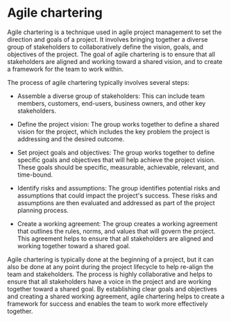 # Agile chartering

Agile chartering is a technique used in agile project management to set the direction and goals of a project. It involves bringing together a diverse group of stakeholders to collaboratively define the vision, goals, and objectives of the project. The goal of agile chartering is to ensure that all stakeholders are aligned and working toward a shared vision, and to create a framework for the team to work within.

The process of agile chartering typically involves several steps:

* Assemble a diverse group of stakeholders: This can include team members, customers, end-users, business owners, and other key stakeholders.

* Define the project vision: The group works together to define a shared vision for the project, which includes the key problem the project is addressing and the desired outcome.

* Set project goals and objectives: The group works together to define specific goals and objectives that will help achieve the project vision. These goals should be specific, measurable, achievable, relevant, and time-bound.

* Identify risks and assumptions: The group identifies potential risks and assumptions that could impact the project's success. These risks and assumptions are then evaluated and addressed as part of the project planning process.

* Create a working agreement: The group creates a working agreement that outlines the rules, norms, and values that will govern the project. This agreement helps to ensure that all stakeholders are aligned and working together toward a shared goal.

Agile chartering is typically done at the beginning of a project, but it can also be done at any point during the project lifecycle to help re-align the team and stakeholders. The process is highly collaborative and helps to ensure that all stakeholders have a voice in the project and are working together toward a shared goal. By establishing clear goals and objectives and creating a shared working agreement, agile chartering helps to create a framework for success and enables the team to work more effectively together.